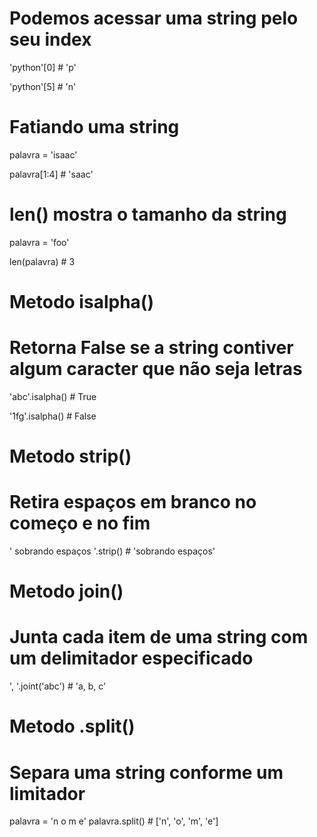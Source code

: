 # Podemos acessar uma string pelo seu index

'python'[0] # 'p'

'python'[5] # 'n'



# Fatiando uma string

palavra = 'isaac'

palavra[1:4] # 'saac'



# len() mostra o tamanho da string

palavra = 'foo'

len(palavra) # 3


# Metodo isalpha()
# Retorna False se a string contiver algum caracter que não seja letras

'abc'.isalpha() # True

'1fg'.isalpha() # False


# Metodo strip()
# Retira espaços em branco no começo e no fim

' sobrando espaços '.strip() # 'sobrando espaços'


# Metodo join()
# Junta cada item de uma string com um delimitador especificado

', '.joint('abc') # 'a, b, c'

# Metodo .split()
# Separa uma string conforme um limitador

palavra = 'n o m e'
palavra.split() # ['n', 'o', 'm', 'e']

